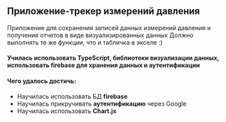 ## Приложение-трекер измерений давления
Приложение для сохранения записей данных измерений давления и получения отчетов в виде визуализированных данных
Должно выполнять те же функции, что и табличка в экселе :)
#### Училась использовать TypeScript, библиотеки визуализации данных, использовать **firebase** для хранения данных и аутентификации
#### Чего удалось достичь:
* Научилась использовать БД **firebase**
* Научилась прикручивать **аутентификацию** через Google
* Научилась использовать **Chart.js**
